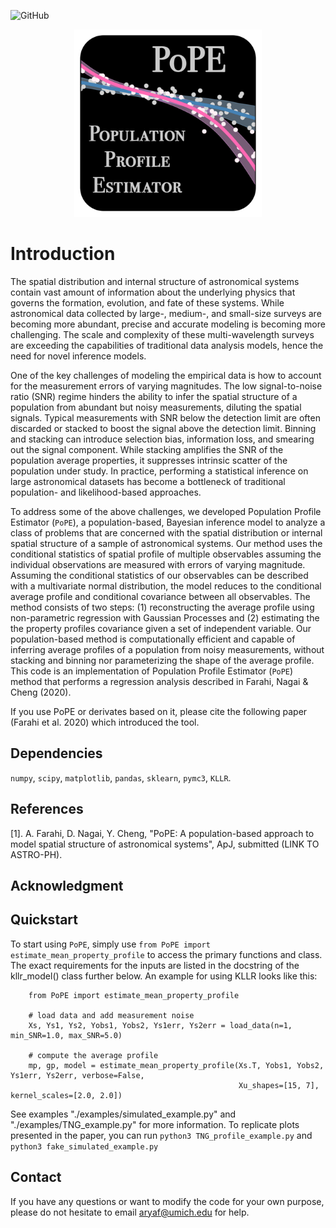 ![GitHub](https://img.shields.io/github/license/afarahi/PoPE)

<p align="center">
  <img src="logo.png" width="300" title="logo">
</p>


# Introduction

The spatial distribution and internal structure of astronomical systems contain vast amount of information about the
 underlying physics that governs the formation, evolution, and fate of these systems. While astronomical data collected
 by large-, medium-, and small-size surveys are becoming more abundant, precise and accurate modeling is becoming more
 challenging. The scale and complexity of these multi-wavelength surveys are exceeding the capabilities of traditional
 data analysis models, hence the need for novel inference models. 

One of the key challenges of modeling the empirical data is how to account for the measurement errors of varying 
magnitudes. The low signal-to-noise ratio (SNR) regime hinders the ability to infer the spatial structure of a 
population from abundant but noisy measurements, diluting the spatial signals. Typical measurements with SNR below 
the detection limit are often discarded or stacked to boost the signal above the detection limit. Binning and stacking 
can introduce selection bias, information loss, and smearing out the signal component. While stacking amplifies the 
SNR of the population average properties, it suppresses intrinsic scatter of the population under study. 
In practice, performing a statistical inference on large astronomical datasets has become a bottleneck of traditional 
population- and likelihood-based approaches.


To address some of the above challenges, we developed Population Profile Estimator (`PoPE`), a population-based, 
Bayesian inference model to analyze a class of problems that are concerned with the spatial distribution or internal 
spatial structure of a sample of astronomical systems. Our method uses the conditional statistics of spatial 
profile of multiple observables assuming the individual observations are measured with errors of varying magnitude. 
Assuming the conditional statistics of our observables can be described with a multivariate normal distribution, 
the model reduces to the conditional average profile and conditional covariance between all observables. 
The method consists of two steps: (1) reconstructing the average profile using non-parametric regression with Gaussian 
Processes and (2) estimating the the property profiles covariance given a set of independent variable. Our 
population-based method is computationally efficient and capable of inferring average profiles of a population from 
noisy measurements, without stacking and binning nor parameterizing the shape of the average profile. This code is an 
implementation of Population Profile Estimator (`PoPE`) method that performs a regression analysis described in 
Farahi, Nagai & Cheng (2020). 

If you use PoPE or derivates based on it, please cite the following paper (Farahi et al. 2020) 
which introduced the tool.

## Dependencies

`numpy`, `scipy`,  `matplotlib`, `pandas`, `sklearn`, `pymc3`, `KLLR`.

## References

[1]. A. Farahi, D. Nagai, Y. Cheng, "PoPE: A population-based approach to model spatial structure of astronomical 
systems", ApJ, submitted (LINK TO ASTRO-PH).

## Acknowledgment


## Quickstart

To start using `PoPE`, simply use `from PoPE import estimate_mean_property_profile` to
access the primary functions and class. The exact requirements for the inputs are
listed in the docstring of the kllr_model() class further below.
An example for using KLLR looks like this:
                                                                        
        from PoPE import estimate_mean_property_profile                                       
                                                                          
        # load data and add measurement noise
        Xs, Ys1, Ys2, Yobs1, Yobs2, Ys1err, Ys2err = load_data(n=1, min_SNR=1.0, max_SNR=5.0)

        # compute the average profile
        mp, gp, model = estimate_mean_property_profile(Xs.T, Yobs1, Yobs2, Ys1err, Ys2err, verbose=False,
                                                       Xu_shapes=[15, 7], kernel_scales=[2.0, 2.0])                                 
                                                                          

See examples "./examples/simulated_example.py" and "./examples/TNG_example.py" for more information. To replicate 
plots presented in the paper, you can run `python3 TNG_profile_example.py` and `python3 fake_simulated_example.py` 

## Contact

If you have any questions or want to modify the code for your own purpose, please do not hesitate to 
email aryaf@umich.edu for help.
